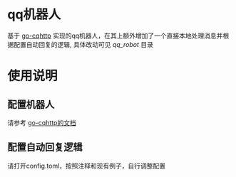 # qq机器人
基于 [go-cqhttp](https://github.com/Mrs4s/go-cqhttp) 实现的qq机器人，在其上额外增加了一个直接本地处理消息并根据配置自动回复的逻辑, 具体改动可见 *qq_robot* 目录

# 使用说明
## 配置机器人
请参考 [go-cqhttp的文档](https://docs.go-cqhttp.org/)

## 配置自动回复逻辑
请打开config.toml，按照注释和现有例子，自行调整配置